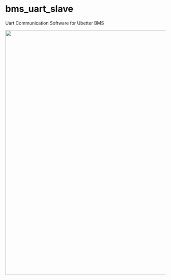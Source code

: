 # bms_uart_slave
Uart Communication Software for Ubetter BMS


<p align="center">
  <img width="1000" height="768" src="https://github.com/celikslab/bms_uart_slave/blob/main/Bms%20Data%20Frame.png">
</p>
